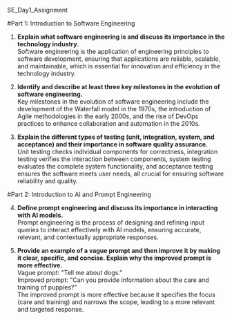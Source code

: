 SE_Day1_Assignment

#Part 1: Introduction to Software Engineering


1. **Explain what software engineering is and discuss its importance in the technology industry.**  
   Software engineering is the application of engineering principles to software development, ensuring that applications are reliable, scalable, and maintainable, which is essential for innovation and efficiency in the technology industry.

2. **Identify and describe at least three key milestones in the evolution of software engineering.**  
   Key milestones in the evolution of software engineering include the development of the Waterfall model in the 1970s, the introduction of Agile methodologies in the early 2000s, and the rise of DevOps practices to enhance collaboration and automation in the 2010s.

3. **Explain the different types of testing (unit, integration, system, and acceptance) and their importance in software quality assurance.**  
   Unit testing checks individual components for correctness, integration testing verifies the interaction between components, system testing evaluates the complete system functionality, and acceptance testing ensures the software meets user needs, all crucial for ensuring software reliability and quality.

#Part 2: Introduction to AI and Prompt Engineering

4. **Define prompt engineering and discuss its importance in interacting with AI models.**  
   Prompt engineering is the process of designing and refining input queries to interact effectively with AI models, ensuring accurate, relevant, and contextually appropriate responses.

5. **Provide an example of a vague prompt and then improve it by making it clear, specific, and concise. Explain why the improved prompt is more effective.**  
   Vague prompt: "Tell me about dogs."  
   Improved prompt: "Can you provide information about the care and training of puppies?"  
   The improved prompt is more effective because it specifies the focus (care and training) and narrows the scope, leading to a more relevant and targeted response.
